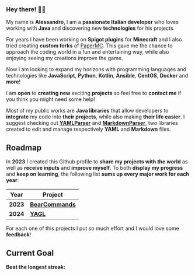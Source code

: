 ### Hey there! 👋🏻
My name is **Alessandro**, I am a **passionate Italian developer** who loves working with **Java** and discovering new **technologies** for his projects. 

For years I have been working on **Spigot plugins** for **Minecraft** and I also tried creating **custom forks** of [PaperMC](https://github.com/PaperMC/Paper).
This gave me the chance to approach the coding world in a fun and entertaining way, while also enjoying seeing my creations improve the game.

Now I am looking to expand my horizons with programming languages and technologies like **JavaScript**, **Python**, **Kotlin**, **Ansible**, **CentOS**, **Docker** and **more**!

I am **open** to **creating new** exciting **projects** so feel free to **contact me** if you think you might need some help!

Most of my public works are **Java libraries** that allow developers to **integrate** my code into **their projects**, while also making **their life easier**.
I suggest checking out **[YAMLParser](https://github.com/Fulminazzo/YAMLParser)** and **[MarkdownParser](https://github.com/Fulminazzo/MarkdownParser)**, two libraries created to edit and manage respectively **YAML** and **Markdown** files.

## Roadmap

In **2023** I created this Github profile to **share my projects with the world** as well as **receive inputs** and **improve myself**.
To both **display my progress** and **keep on learning**, the following list **sums up every major work for each year**:

| Year     | Project                                                    | 
| -------- | ---------------------------------------------------------- |
| **2023** | [**BearCommands**](https://github.com/Fulminazzo/BearCommands) |
| **2024** | [**YAGL**](https://github.com/Fulminazzo/YAGL)                 | 

For each one of this projects I put so much effort and I would love some **feedback**!

## Current Goal
**Beat the longest streak:**

<p align="center">
<a href="https://github.com/Fulminazzo?tab=repositories">
  <img src="https://streak-stats.demolab.com?user=Fulminazzo&background=00000000&theme=tokyonight" alt="" />
</a>
<br>
<br>
<a href="https://github.com/Fulminazzo?tab=repositories">
  <img src="https://github-readme-stats.vercel.app/api/top-langs/?username=Fulminazzo&show_icons=true&bg_color=00000000&layout=donut-vertical&theme=tokyonight&hide=qml" alt="" />
</a>
<br>
<br>
<a href="https://github.com/Fulminazzo?tab=repositories">
  <img src="https://github-readme-stats.vercel.app/api/wakatime?username=018ec85a-c74d-4c14-a23c-79db870b0d26&layout=compact&custom_title=I%20need%20more%20sleep&langs_count=10&theme=tokyonight&bg_color=00000000&hide=text,F%23" alt="" />
</a>
</p>
